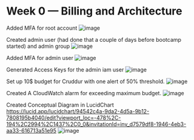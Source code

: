 # Week 0 — Billing and Architecture

Added MFA for root account
![image](https://user-images.githubusercontent.com/25799157/219000691-3876176e-477f-4bf0-beb3-14dc02ec4325.png)


Created admin user (had done that a couple of days before bootcamp started) and admin group
![image](https://user-images.githubusercontent.com/25799157/218456482-6902b674-8adc-41c3-bc1e-bb408a37cc3b.png)


Added MFA for admin user
![image](https://user-images.githubusercontent.com/25799157/219001573-b8ca31ab-853a-4c05-94fb-c91b196b4b5f.png)


Generated Access Keys for the admin iam user
![image](https://user-images.githubusercontent.com/25799157/219001835-f010faeb-c363-422a-8667-f61cf79747e4.png)


Set up 10$ budget for Cruddur with one alert of 50% threshold.
![image](https://user-images.githubusercontent.com/25799157/218746335-e604826b-57a9-4a9e-987d-b4a0a1f36373.png)

Created A CloudWatch alarm for exceeding maximum budget.
![image](https://user-images.githubusercontent.com/25799157/218746720-cac6aa60-d3a7-432e-a1b9-922896a3bc00.png)

Created Conceptual Diagram in LucidChart
https://lucid.app/lucidchart/94542c4a-9da2-4d5a-9b12-7808195b4040/edit?viewport_loc=-478%2C-194%2C2994%2C1437%2C0_0&invitationId=inv_d7579df8-1946-4eb3-aa33-616713a51e95
![image](https://user-images.githubusercontent.com/25799157/218833818-7138128f-73de-4d55-8af1-0f1030c00a90.png)
